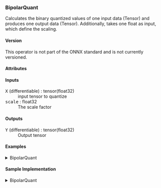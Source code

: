 ### <a name="BipolarQuant"></a><a name="abs">**BipolarQuant**</a>

Calculates the binary quantized values of one input data (Tensor<T>) and produces one output data (Tensor<T>).
Additionally, takes one float as input, which define the scaling.

#### Version

This operator is not part of the ONNX standard and is not currently versioned.

#### Attributes

<dl>
</dl>

#### Inputs

<dl>
<dt><tt>X</tt> (differentiable) : tensor(float32)</dt>
<dd>input tensor to quantize</dd>
<dt><tt>scale</tt> : float32</dt>
<dd>The scale factor</dd>
</dl>


#### Outputs

<dl>
<dt><tt>Y</tt> (differentiable) : tensor(float32)</dt>
<dd>Output tensor</dd>
</dl>


#### Examples
<details>
<summary>BipolarQuant</summary>

```python
from onnx import helper
import numpy as np

# Define node settings and input
x = np.random.randn(100).astype(np.float32)*10.
scale = np.array(1.)

# Create node
node = helper.make_node(
    'BipolarQuant',
    domain='finn.custom_op.general',
    inputs=['x', 'scale'],
    outputs=['y'],
)

# Execute the same settings with the reference implementation (quant)
# See the sample implementation for more details on quant.
output_ref = binary_quant(x, scale)

# Execute node and compare
expect(node, inputs=[x, scale], outputs=[output_ref], name='test_binary_quant')

```

</details>


#### Sample Implementation

<details>
<summary>BipolarQuant</summary>

```python
# SPDX-License-Identifier: Apache-2.0

from __future__ import absolute_import
from __future__ import division
from __future__ import print_function
from __future__ import unicode_literals

import numpy as np

def binary_quant(inp_tensor, scale):
    # Quantizing
    y_int = inp_tensor
    y_ones = np.ones(y_int.shape, dtype=y_int.dtype)
    y_int = np.where(y_int >= 0.0, y_ones, -y_ones)
    # Scaling
    out_tensor = y_int * scale

    return out_tensor

```

</details>
